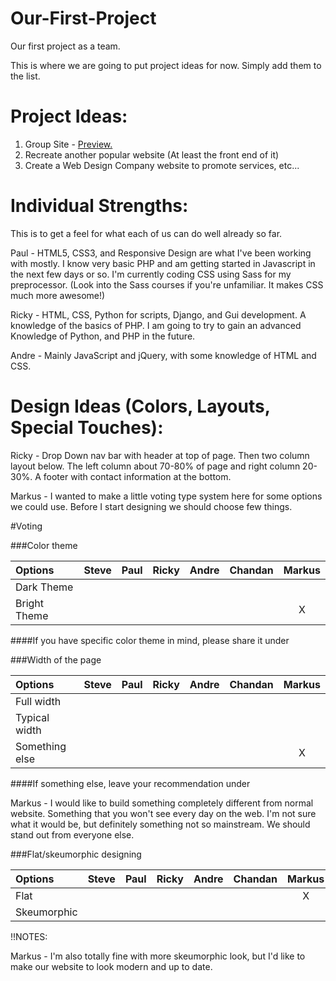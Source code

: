 Our-First-Project
=================

Our first project as a team.

This is where we are going to put project ideas for now. Simply add them to the list.

Project Ideas:
==============
  1. Group Site - <a href="http://teamtreehousegroup.github.io/Our-First-Project/index.html">Preview.</a>
  2. Recreate another popular website (At least the front end of it)
  3. Create a Web Design Company website to promote services, etc...


Individual Strengths:
==============
This is to get a feel for what each of us can do well already so far.

Paul - HTML5, CSS3, and Responsive Design are what I've been working with mostly. I know very basic PHP and am getting started in Javascript in the next few days or so. I'm currently coding CSS using Sass for my preprocessor. (Look into the Sass courses if you're unfamiliar. It makes CSS much more awesome!)

Ricky - HTML, CSS, Python for scripts, Django, and Gui development. A knowledge of the basics of PHP. I am going to try to gain an advanced Knowledge of Python, and PHP in the future.

Andre - Mainly JavaScript and jQuery, with some knowledge of HTML and CSS.

Design Ideas (Colors, Layouts, Special Touches):
============

Ricky - Drop Down nav bar with header at top of page. Then two column layout below. The left column about 70-80% of page and right column 20-30%. A footer with contact information at the bottom.

Markus - I wanted to make a little voting type system here for some options we could use. Before I start designing we should choose few things.


#Voting

###Color theme

| Options      | Steve | Paul | Ricky | Andre | Chandan | Markus |
| :----------- | :---: | :--: | :---: | :---: | :-----: | :----: |
| Dark Theme   |       |      |       |       |         |        |
| Bright Theme |       |      |       |       |         | X      |

####If you have specific color theme in mind, please share it under


###Width of the page

| Options        | Steve | Paul | Ricky | Andre | Chandan | Markus |
| :------------- | :---: | :--: | :---: | :---: | :-----: | :----: |
| Full width     |       |      |       |       |         |        |
| Typical width  |       |      |       |       |         |        |
| Something else |       |      |       |       |         | X      |

####If something else, leave your recommendation under
 
Markus - I would like to build something completely different from normal website. Something that you won't see every day on the web.
I'm not sure what it would be, but definitely something not so mainstream. We should stand out from everyone else.


###Flat/skeumorphic designing

| Options     | Steve | Paul | Ricky | Andre | Chandan | Markus |
| :---------- | :---: | :--: | :---: | :---: | :-----: | :----: |
| Flat        |       |      |       |       |         | X      |
| Skeumorphic |       |      |       |       |         |        |

!!NOTES:

Markus - I'm also totally fine with more skeumorphic look, but I'd like to make our website to look modern and up to date.

